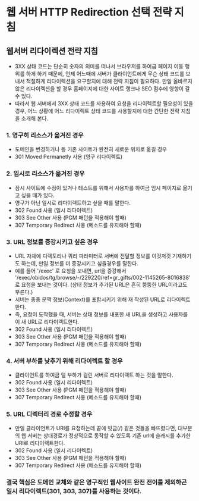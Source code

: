 # 웹 서버 HTTP Redirection 선택 전략 지침

## 웹서버 리다이렉션 전략 지침

- 3XX 상태 코드는 단순히 숫자의 의미를 떠나서 브라우저를 하여금 페이지 이동 행위를 하게 하기 때문에, 언제 어느때에 서버가 클라이언트에게 무슨 상태 코드를 보내서 적절하게 리다이렉션을 요구할지에 대해 전략 지침이 필요하다. 만일 올바르지 않은 리다이렉션을 할 경우 홈페이지에 대한 사이트 랭크나 SEO 점수에 영향이 갈 수 있다.
- 따라서 웹 서버에서 3XX 상태 코드를 사용하여 요청을 리다이렉트할 필요성이 있을 경우, 어느 상황에 어느 리다이렉트 상태 코드를 사용할지에 대한 간단한 전략 지침을 소개해 본다.

### 1. 영구히 리소스가 옮겨진 경우

- 도메인을 변경하거나 등 기존 사이트가 완전히 새로운 위치로 옮길 경우
- 301 Moved Permanetly 사용 (영구 리다이렉트)

### 2. 임시로 리소스가 옮겨진 경우

- 잠시 사이트에 수정이 있거나 테스트를 위해서 사용자를 하여금 임시 페이지로 옮기고 싶을 때가 있다.
- 영구가 아닌 일시로 리다이렉트하고 싶을 때를 말한다.
- 302 Found 사용 (일시 리다이렉트)
- 303 See Other 사용 (PGM 패턴을 적용해야 할때)
- 307 Temporary Redirect 사용 (메소드를 유지해야 할때)

### 3. URL 정보를 증강시키고 싶은 경우

- URL 자체에 디렉토리나 쿼리 파라미터로 서버에 전달할 정보를 이것저것 기재하기도 하는데, 만일 정보를 더 증강시키고 싶을경우를 말한다.
- 예를 들어 '/exec' 로 요청을 보내면, url을 증강해서 '/exec/obidos/tg/browse/-/229220/ref=gr_gifts/002-1145265-8016838' 로 요청을 보내는 것이다. (상태 정보가 추가된 URL은 흔히 뚱뚱한 URL이라고도 부른다.)
- 서버는 종종 문맥 정보(Context)를 포함시키기 위해 재 작성된 URL로 리다이렉트한다.
- 즉, 요청이 도착했을 때, 서버는 상태 정보를 내포한 새 URL을 생성하고 사용자를 이 새 URL로 리다이렉트한다.
- 302 Found 사용 (일시 리다이렉트)
- 303 See Other 사용 (PGM 패턴을 적용해야 할때)
- 307 Temporary Redirect 사용 (메소드를 유지해야 할때)

### 4. 서버 부하를 낮추기 위해 리다이렉트 할 경우

- 클라이언트를 하여금 덜 부하가 걸린 서버로 리다이렉트 하는 것을 말한다.
- 302 Found 사용 (일시 리다이렉트)
- 303 See Other 사용 (PGM 패턴을 적용해야 할때)
- 307 Temporary Redirect 사용 (메소드를 유지해야 할때)

### 5. URL 디렉터리 경로 수정할 경우

- 만일 클라이언트가 URI를 요청하는데 끝에 빗금(/) 같은 것들을 빠뜨렸다면, 대부분의 웹 서버는 상대경로가 정상적으로 동작할 수 있도록 기존 url에 슬래시를 추가한 URI로 리다이렉트한다.
- 302 Found 사용 (일시 리다이렉트)
- 303 See Other 사용 (PGM 패턴을 적용해야 할때)
- 307 Temporary Redirect 사용 (메소드를 유지해야 할때)

### 결국 핵심은 도메인 교체와 같은 영구적인 웹사이트 완전 전이를 제외하곤 일시 리다이렉트(301, 303, 307)를 사용하는 것이다.